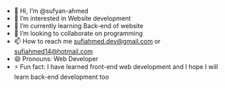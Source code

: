 - 👋 Hi, I’m @sufyan-ahmed
- 👀 I’m interested in Website development
- 🌱 I’m currently learning Back-end of website
- 💞️ I’m looking to collaborate on programming
- 📫 How to reach me sufiahmed.dev@gmail.com or sufiahmed14@hotmail.com
- 😄 Pronouns: Web Developer
- ⚡ Fun fact: I have learned front-end web development and I hope I will learn back-end development too

<!---
Sufyan-Developer/Sufyan-Developer is a ✨ special ✨ repository because its `README.md` (this file) appears on your GitHub profile.
You can click the Preview link to take a look at your changes.
--->
